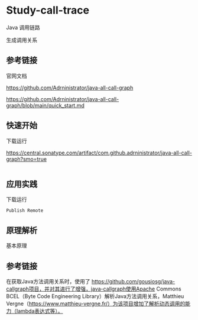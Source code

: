 # Study-call-trace

Java 调用链路

生成调用关系 



## 参考链接

官网文档 

https://github.com/Adrninistrator/java-all-call-graph

https://github.com/Adrninistrator/java-all-call-graph/blob/main/quick_start.md

## 快速开始

下载运行

https://central.sonatype.com/artifact/com.github.adrninistrator/java-all-call-graph?smo=true

```

```

## 应用实践

下载运行

```
Publish Remote

```

## 原理解析

基本原理



## 参考链接

在获取Java方法调用关系时，使用了 https://github.com/gousiosg/java-callgraph项目，并对其进行了增强，java-callgraph使用Apache Commons BCEL（Byte Code Engineering Library）解析Java方法调用关系，Matthieu Vergne（https://www.matthieu-vergne.fr/）为该项目增加了解析动态调用的能力（lambda表达式等）。

